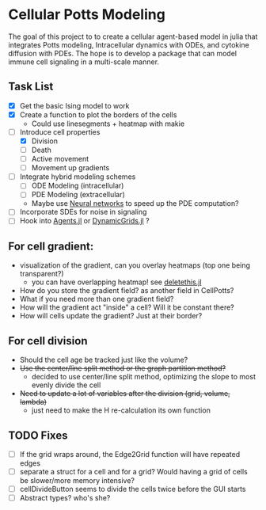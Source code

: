 # Cellular Potts Modeling 

The goal of this project to to create a cellular agent-based model in julia that integrates Potts modeling, Intracellular dynamics with ODEs, and cytokine diffusion with PDEs. The hope is to develop a package that can model immune cell signaling in a multi-scale manner.



## Task List

- [x] Get the basic Ising model to work
- [x] Create a function to plot the borders of the cells
  - Could use linesegments + heatmap with makie
- [ ] Introduce cell properties
  - [x] Division
  - [ ] Death
  - [ ] Active movement
  - [ ] Movement up gradients
- [ ] Integrate hybrid modeling schemes
  - [ ] ODE Modeling (intracellular)
  - [ ] PDE Modeling (extracellular)
  - Maybe use [Neural networks](https://github.com/SciML/NeuralPDE.jl) to speed up the PDE computation?
- [ ] Incorporate SDEs for noise in signaling
- [ ] Hook into [Agents.jl](https://github.com/JuliaDynamics/Agents.jl) or [DynamicGrids.jl](https://github.com/cesaraustralia/DynamicGrids.jl) ?

## For cell gradient:

- visualization of the gradient, can you overlay heatmaps (top one being transparent?)
  - you can have overlapping heatmap! see [deletethis.jl](./src/deletethis.jl)
- How do you store the gradient field? as another field in CellPotts?
- What if you need more than one gradient field?
- How will the gradient act "inside" a cell? Will it be constant there?
- How will cells update the gradient? Just at their border?

## For cell division

  - Should the cell age be tracked just like the volume?
  - ~~Use the center/line split method or the graph partition method?~~ 
      - decided to use center/line split method, optimizing the slope to most evenly divide the cell
  - ~~Need to update a lot of variables after the division (grid, volume, lambda)~~ 
      - just need to make the H re-calculation its own function

## TODO Fixes

- [ ] If the grid wraps around, the Edge2Grid function will have repeated edges
- [ ] separate a struct for a cell and for a grid? Would having a grid of cells be slower/more memory intensive?
- [ ] cellDivideButton seems to divide the cells twice before the GUI starts
- [ ] Abstract types? who's she?